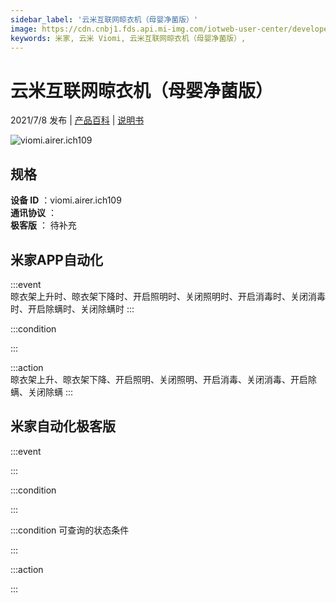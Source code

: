 ```yaml
---
sidebar_label: '云米互联网晾衣机（母婴净菌版）'
image: https://cdn.cnbj1.fds.api.mi-img.com/iotweb-user-center/developer_16790478412446j9IUACN.png?GalaxyAccessKeyId=AKVGLQWBOVIRQ3XLEW&Expires=9223372036854775807&Signature=yID0w9M8cFVnpptP5UZdE8aAIxY=
keywords: 米家, 云米 Viomi, 云米互联网晾衣机（母婴净菌版）, 
---
```

# 云米互联网晾衣机（母婴净菌版）

2021/7/8 发布 | [产品百科](https://home.mi.com/webapp/content/baike/product/index.html?model=viomi.airer.ich109/) | [说明书](https://home.mi.com/views/introduction.html?model=viomi.airer.ich109&region=cn)

![viomi.airer.ich109](https://cdn.cnbj1.fds.api.mi-img.com/iotweb-user-center/developer_16790478412446j9IUACN.png?GalaxyAccessKeyId=AKVGLQWBOVIRQ3XLEW&Expires=9223372036854775807&Signature=yID0w9M8cFVnpptP5UZdE8aAIxY=)

## 规格  
> 
**设备 ID** ：viomi.airer.ich109  
**通讯协议** ：  
**极客版**  ： 待补充 


## 米家APP自动化  

:::event  
晾衣架上升时、晾衣架下降时、开启照明时、关闭照明时、开启消毒时、关闭消毒时、开启除螨时、关闭除螨时
:::

:::condition  

:::

:::action   
晾衣架上升、晾衣架下降、开启照明、关闭照明、开启消毒、关闭消毒、开启除螨、关闭除螨
:::

## 米家自动化极客版  

:::event  

:::

:::condition  

:::

:::condition 可查询的状态条件  

:::

:::action  

:::

        
